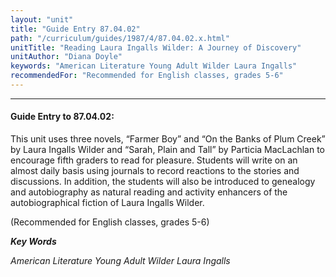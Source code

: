 ```yaml
---
layout: "unit"
title: "Guide Entry 87.04.02"
path: "/curriculum/guides/1987/4/87.04.02.x.html"
unitTitle: "Reading Laura Ingalls Wilder: A Journey of Discovery"
unitAuthor: "Diana Doyle"
keywords: "American Literature Young Adult Wilder Laura Ingalls"
recommendedFor: "Recommended for English classes, grades 5-6"
---
```

<body>
<hr/>
<h4>
Guide Entry to 87.04.02:
</h4>
This unit uses three novels, “Farmer Boy” and “On the Banks of Plum Creek” by Laura Ingalls Wilder and “Sarah, Plain and Tall” by Particia MacLachlan to encourage fifth graders to read for pleasure. Students will write on an almost daily basis using journals to record reactions to the stories and discussions. In addition, the students will also be introduced to genealogy and autobiography as natural reading and activity enhancers of the autobiographical fiction of Laura Ingalls Wilder.
<p>
(Recommended for English classes, grades 5-6)
</p>
<p>
<b>
<i>
Key Words
</i>
</b>
<br/>
</p>
<p>
<i>
American Literature Young Adult Wilder Laura Ingalls
</i>
</p>
</body>